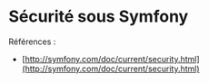 # Sécurité sous Symfony

Références :

* [http://symfony.com/doc/current/security.html](http://symfony.com/doc/current/security.html)

